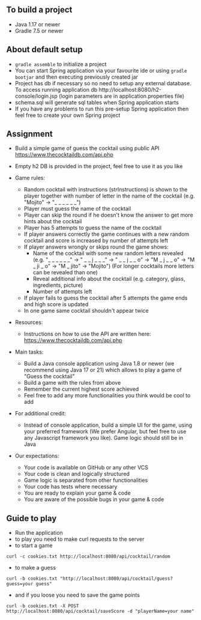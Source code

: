 ## To build a project
* Java 1.17 or newer
* Gradle 7.5 or newer

## About default setup
* `gradle assemble` to initialize a project
* You can start Spring application via your favourite ide or using `gradle bootjar` and then executing previously created jar
* Project has db if necessary so no need to setup any external database. To access running application db http://localhost:8080/h2-console/login.jsp (login parameters are in application.properties file)
* schema.sql will generate sql tables when Spring application starts
* If you have any problems to run this pre-setup Spring application then feel free to create your own Spring project

## Assignment
* Build a simple game of guess the cocktail using public API https://www.thecocktaildb.com/api.php
* Empty h2 DB is provided in the project, feel free to use it as you like

* Game rules:
    * Random cocktail with instructions (strInstructions) is shown to the player together with number of letter in the name of the cocktail (e.g. "Mojito" -> "_ _ _ _ _ _")
    * Player must guess the name of the cocktail
    * Player can skip the round if he doesn't know the answer to get more hints about the cocktail
    * Player has 5 attempts to guess the name of the cocktail
    * If player answers correctly the game continues with a new random cocktail and score is increased by number of attempts left
    * If player answers wrongly or skips round the game shows:
        * Name of the cocktail with some new random letters revealed (e.g. "_ _ _ _ _ _" -> " _ _ j _ _ _" -> " _ _ j _ _ o" -> "M _ j _ _ o" -> "M _ ji _ o" -> "M _ jito" -> "Mojito") (For longer cocktails more letters can be revealed than one)
        * Reveal additional info about the cocktail (e.g. category, glass, ingredients, picture)
        * Number of attempts left
    * If player fails to guess the cocktail after 5 attempts the game ends and high score is updated
    * In one game same cocktail shouldn't appear twice

* Resources:
    * Instructions on how to use the API are written here: https://www.thecocktaildb.com/api.php

* Main tasks:
    * Build a Java console application using Java 1.8 or newer (we recommend using Java 17 or 21) which allows to play a game of "Guess the cocktail"
    * Build a game with the rules from above
    * Remember the current highest score achieved
    * Feel free to add any more functionalities you think would be cool to add

* For additional credit:
    * Instead of console application, build a simple UI for the game, using your preferred framework (We prefer Angular, but feel free to use any Javascript framework you like). Game logic should still be in Java

* Our expectations:
    * Your code is available on GitHub or any other VCS
    * Your code is clean and logically structured
    * Game logic is separated from other functionalities
    * Your code has tests where necessary
    * You are ready to explain your game & code
    * You are aware of the possible bugs in your game & code




## Guide to play
* Run the application
* to play you need to make curl requests to the server
* to start a game
```
curl -c cookies.txt http://localhost:8080/api/cocktail/random
```
* to make a guess
```
curl -b cookies.txt "http://localhost:8080/api/cocktail/guess?guess=your guess"
```

* and if you loose you need to save the game points 
```
curl -b cookies.txt -X POST http://localhost:8080/api/cocktail/saveScore -d "playerName=your name"
```
